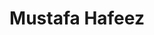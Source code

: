 ---
path: '/team/mustafa-hafeez'
title: 'Mustafa Hafeez'
image: '/team/mustafa-hafeez.jpg'
jobtitle: 'Corporation Associate'
email: 'mustafa.hafeez@mail.utoronto.ca'
linkedinurl: 'https://www.linkedin.com/in/mustafa-abdul-hafeez/'
subteam: 'Corporations'
---